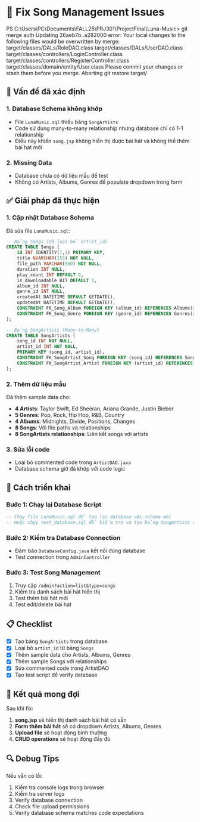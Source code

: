 # 🔧 Fix Song Management Issues

PS C:\Users\PC\Documents\FALL25\PRJ301\ProjectFinal\Luna-Music> git merge auth
Updating 26aeb7b..a282000
error: Your local changes to the following files would be overwritten by merge:
target/classes/DALs/RoleDAO.class
target/classes/DALs/UserDAO.class
target/classes/controllers/LoginController.class
target/classes/controllers/RegisterController.class
target/classes/domain/entity/User.class
Please commit your changes or stash them before you merge.
Aborting
git restore target/

## 🚨 Vấn đề đã xác định

### 1. **Database Schema không khớp**

- File `LunaMusic.sql` thiếu bảng `SongArtists`
- Code sử dụng many-to-many relationship nhưng database chỉ có 1-1 relationship
- Điều này khiến `song.jsp` không hiển thị được bài hát và không thể thêm bài hát mới

### 2. **Missing Data**

- Database chưa có dữ liệu mẫu để test
- Không có Artists, Albums, Genres để populate dropdown trong form

## ✅ Giải pháp đã thực hiện

### 1. **Cập nhật Database Schema**

Đã sửa file `LunaMusic.sql`:

```sql
-- Bảng Songs (đã loại bỏ artist_id)
CREATE TABLE Songs (
    id INT IDENTITY(1,1) PRIMARY KEY,
    title NVARCHAR(255) NOT NULL,
    file_path VARCHAR(500) NOT NULL,
    duration INT NULL,
    play_count INT DEFAULT 0,
    is_downloadable BIT DEFAULT 1,
    album_id INT NULL,
    genre_id INT NULL,
    createdAt DATETIME DEFAULT GETDATE(),
    updatedAt DATETIME DEFAULT GETDATE(),
    CONSTRAINT FK_Song_Album FOREIGN KEY (album_id) REFERENCES Albums(id) ON DELETE SET NULL,
    CONSTRAINT FK_Song_Genre FOREIGN KEY (genre_id) REFERENCES Genres(id) ON DELETE SET NULL
);

-- Bảng SongArtists (Many-to-Many)
CREATE TABLE SongArtists (
    song_id INT NOT NULL,
    artist_id INT NOT NULL,
    PRIMARY KEY (song_id, artist_id),
    CONSTRAINT FK_SongArtist_Song FOREIGN KEY (song_id) REFERENCES Songs(id) ON DELETE CASCADE,
    CONSTRAINT FK_SongArtist_Artist FOREIGN KEY (artist_id) REFERENCES Artists(id) ON DELETE CASCADE
);
```

### 2. **Thêm dữ liệu mẫu**

Đã thêm sample data cho:

- **4 Artists**: Taylor Swift, Ed Sheeran, Ariana Grande, Justin Bieber
- **5 Genres**: Pop, Rock, Hip Hop, R&B, Country
- **4 Albums**: Midnights, Divide, Positions, Changes
- **8 Songs**: Với file paths và relationships
- **8 SongArtists relationships**: Liên kết songs với artists

### 3. **Sửa lỗi code**

- Loại bỏ commented code trong `ArtistDAO.java`
- Database schema giờ đã khớp với code logic

## 🚀 Cách triển khai

### Bước 1: Chạy lại Database Script

```sql
-- Chạy file LunaMusic.sql để tạo lại database với schema mới
-- Hoặc chạy test_database.sql để kiểm tra và tạo bảng SongArtists nếu cần
```

### Bước 2: Kiểm tra Database Connection

- Đảm bảo `DatabaseConfig.java` kết nối đúng database
- Test connection trong `AdminController`

### Bước 3: Test Song Management

1. Truy cập `/admin?action=list&type=songs`
2. Kiểm tra danh sách bài hát hiển thị
3. Test thêm bài hát mới
4. Test edit/delete bài hát

## 📋 Checklist

- [x] Tạo bảng `SongArtists` trong database
- [x] Loại bỏ `artist_id` từ bảng `Songs`
- [x] Thêm sample data cho Artists, Albums, Genres
- [x] Thêm sample Songs với relationships
- [x] Sửa commented code trong ArtistDAO
- [x] Tạo test script để verify database

## 🎯 Kết quả mong đợi

Sau khi fix:

1. **song.jsp** sẽ hiển thị danh sách bài hát có sẵn
2. **Form thêm bài hát** sẽ có dropdown Artists, Albums, Genres
3. **Upload file** sẽ hoạt động bình thường
4. **CRUD operations** sẽ hoạt động đầy đủ

## 🔍 Debug Tips

Nếu vẫn có lỗi:

1. Kiểm tra console logs trong browser
2. Kiểm tra server logs
3. Verify database connection
4. Check file upload permissions
5. Verify database schema matches code expectations
